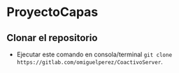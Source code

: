 # ProyectoCapas

## Clonar el repositorio

- Ejecutar este comando en consola/terminal `git clone https://gitlab.com/omiguelperez/CoactivoServer`.